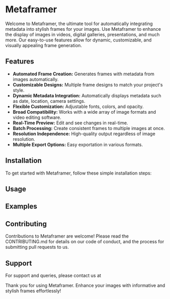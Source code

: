 # Metaframer

Welcome to Metaframer, the ultimate tool for automatically integrating metadata into stylish frames for your images. Use Metaframer to enhance the display of images in videos, digital galleries, presentations, and much more. Our easy-to-use features allow for dynamic, customizable, and visually appealing frame generation.

## Features

- **Automated Frame Creation:** Generates frames with metadata from images automatically.
- **Customizable Designs:** Multiple frame designs to match your project's style.
- **Dynamic Metadata Integration:** Automatically displays metadata such as date, location, camera settings.
- **Flexible Customization:** Adjustable fonts, colors, and opacity.
- **Broad Compatibility:** Works with a wide array of image formats and video editing software.
- **Real-Time Preview:** Edit and see changes in real-time.
- **Batch Processing:** Create consistent frames to multiple images at once.
- **Resolution Independence:** High-quality output regardless of image resolution.
- **Multiple Export Options:** Easy exportation in various formats.

## Installation

To get started with Metaframer, follow these simple installation steps:

<!-- TODO -->

## Usage

## Examples

<!-- TODO -->

## Contributing

Contributions to Metaframer are welcome! Please read the CONTRIBUTING.md for details on our code of conduct, and the process for submitting pull requests to us.

## Support
<!-- TODO -->

For support and queries, please contact us at

Thank you for using Metaframer. Enhance your images with informative and stylish frames effortlessly!
